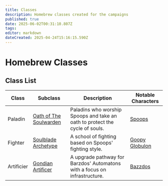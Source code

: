 ```yaml
---
title: Classes
description: Homebrew classes created for the campaigns
published: true
date: 2025-06-02T00:31:10.807Z
tags: 
editor: markdown
dateCreated: 2025-04-24T15:16:15.590Z
---
```


# Homebrew Classes  

## Class List  
| Class | Subclass | Description | Notable Characters |
|------|-------------|----------|-----------------|
| Paladin | [Oath of The Soulwarden](/classes/oath-of-the-soulwarden)| Paladins who worship Spoops and take an oath to protect the cycle of souls. | [Spoops](/characters/spoops) |
| Fighter | [Soulblade Archetype](/classes/soulblade-archetype)| A school of fighting based on Spoops' fighting style. | [Goopy Globulon](/characters/goopy-globulon) |
| Artificier | [Gondian Artificer](/classes/gondian-artificer)| A upgrade pathway for Barzdos' Automatons with a focus on infrastructure. | [Bazzdos](/characters/bazzdos) |